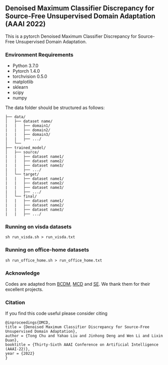 ## Denoised Maximum Classifier Discrepancy for Source-Free Unsupervised Domain Adaptation (AAAI 2022)

This is a pytorch Denoised Maximum Classifier Discrepancy for Source-Free Unsupervised Domain Adaptation.

### Environment Requirements
- Python 3.7.0
- Pytorch 1.4.0
- torchvision 0.5.0
- matplotlib
- sklearn
- scipy
- numpy

The data folder should be structured as follows:

```
├── data/
│   ├── dataset name/     
|   |   ├── domain1/
|   |   ├── domain2/
|   |   ├── domain3/
|   |   ├── .../
│   └── 
├── trained_model/
│   ├── source/     
|   |   ├── dataset name1/
|   |   ├── dataset name2/
|   |   ├── dataset name3/
|   |   ├── .../
│   └── target/
|   |   ├── dataset name1/
|   |   ├── dataset name2/
|   |   ├── dataset name3/
|   |   ├── .../
│   └── final/
|   |   ├── dataset name1/
|   |   ├── dataset name2/
|   |   ├── dataset name3/
|   |   ├── .../
```

### Running on visda datasets
```
sh run_visda.sh > run_visda.txt 
```

### Running on office-home datasets
```
sh run_office_home.sh > run_office_home.txt 
```

### Acknowledge
Codes are adapted from [BCDM](https://github.com/BIT-DA/BCDM.git), [MCD](https://github.com/mil-tokyo/MCD_DA.git) and [SE](https://github.com/Britefury/self-ensemble-visual-domain-adapt.git). We thank them for their excellent projects.


### Citation
If you find this code useful please consider citing
```
@inproceedings{DMCD,
title = {Denoised Maximum Classifier Discrepancy for Source-Free Unsupervised Domain Adaptation},
author = {Tong Chu and Yahao Liu and Jinhong Deng and Wen Li and Lixin Duan},
booktitle = {Thirty-Sixth AAAI Conference on Artificial Intelligence (AAAI-22)},    
year = {2022}
}
```
